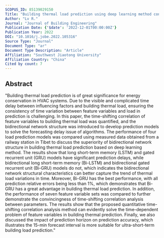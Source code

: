 ```yaml
---
SCOPUS_ID: 85139029150
Title: "Building thermal load prediction using deep learning method considering time-shifting correlation in feature variables"
Author: "Lv R."
Journal: "Journal of Building Engineering"
Publication Date: {'$date': '2022-12-01T00:00:00Z'}
Publication Year: 2022
DOI: "10.1016/j.jobe.2022.105316"
Source Type: "Journal"
Document Type: "ar"
Document Type Description: "Article"
Affiliation: "Southwest Jiaotong University"
Affiliation Country: "China"
Cited by count: 7
---
```


## Abstract
"Building thermal load prediction is of great significance for energy conservation in HVAC systems. Due to the visible and complicated time delay between influencing factors and building thermal load, ensuring the consistency of time variation between feature variables and load in prediction is challenging. In this paper, the time-shifting correlation of feature variables to building thermal load was quantified, and the bidirectional network structure was introduced to develop prediction models to solve the forecasting delay issue of algorithms. The performance of four load prediction models was compared using measured data obtained from a railway station in Tibet to discuss the superiority of bidirectional network structure in building thermal load prediction based on deep learning method. The results show that long short-term memory (LSTM) and gated recurrent unit (GRU) models have significant prediction delays, while bidirectional long short-term memory (Bi-LSTM) and bidirectional gated recurrent unit (Bi-GRU) models do not, which indicates the bidirectional network structural characteristics can better capture the trend of thermal load variations in time. Moreover, Bi-GRU has the best performance, with all prediction relative errors being less than 1%, which demonstrates that Bi-GRU has a great advantage in building thermal load prediction. In addition, the performance of seven feature variable sets was compared to further demonstrate the convincingness of time-shifting correlation analysis between parameters. The results show that the proposed quantitative time-shifting correlation analysis method can evidently solve the time-dependent problem of feature variables in building thermal prediction. Finally, we also discussed the impact of prediction horizon on prediction accuracy, which illustrates the 15-min forecast interval is more suitable for ultra-short-term building load prediction."
